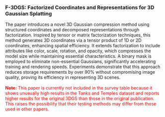 ### F-3DGS: Factorized Coordinates and Representations for 3D Gaussian Splatting


The paper introduces a novel 3D Gaussian compression method using structured coordinates and decomposed representations through factorization. Inspired by tensor or matrix factorization techniques, this method generates 3D coordinates via a tensor product of 1D or 2D coordinates, enhancing spatial efficiency. It extends factorization to include attributes like color, scale, rotation, and opacity, which compresses the model size while maintaining essential characteristics. A binary mask is employed to eliminate non-essential Gaussians, significantly accelerating training and rendering speeds. Experiments demonstrate that this approach reduces storage requirements by over 90% without compromising image quality, proving its efficiency in representing 3D scenes.
<br><br>
<span style="color:red"><b>Note:</b> This paper is currently not included in the survey table because it shows unusually high results in the Tanks and Temples dataset and reports higher results for the original 3DGS than those in the original publication. This raises the possibility that their testing methods may differ from those used in other papers.</span>